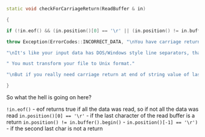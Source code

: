 
```c++
static void checkForCarriageReturn(ReadBuffer & in)

{

if (!in.eof() && (in.position()[0] == '\r' || (in.position() != in.buffer().begin() && in.position()[-1] == '\r')))

throw Exception(ErrorCodes::INCORRECT_DATA, "\nYou have carriage return (\\r, 0x0D, ASCII 13) at end of first row."

"\nIt's like your input data has DOS/Windows style line separators, that are illegal in TabSeparated format."

" You must transform your file to Unix format."

"\nBut if you really need carriage return at end of string value of last column, you need to escape it as \\r.");

}
```

So what the hell is going on here? 

`!in.eof()` - eof returns true if all the data was read, so if not all the data was read 
`in.position()[0] == '\r'` - if the last character of the read buffer is a return 
`in.position() != in.buffer().begin()` - 
`in.position()[-1] == '\r')` - if the second last char is not a return
